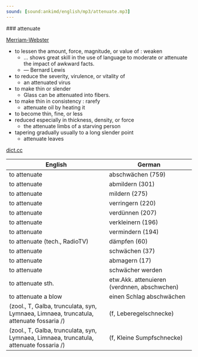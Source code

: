 ```yaml
---
sound: [sound:ankimd/english/mp3/attenuate.mp3]
---
```


\### attenuate

[Merriam-Webster](https://www.merriam-webster.com/dictionary/attenuate)

- to lessen the amount, force, magnitude, or value of : weaken
    - … shows great skill in the use of language to moderate or attenuate the impact of awkward facts.
    - — Bernard Lewis
- to reduce the severity, virulence, or vitality of
    - an attenuated virus
- to make thin or slender
    - Glass can be attenuated into fibers.
- to make thin in consistency : rarefy
    - attenuate oil by heating it
- to become thin, fine, or less
- reduced especially in thickness, density, or force
    - the attenuate limbs of a starving person
- tapering gradually usually to a long slender point
    - attenuate leaves

[dict.cc](https://www.dict.cc/attenuate)

| English        | German       |
| -------------- | ------------ |
| to attenuate | abschwächen (759) |
| to attenuate | abmildern (301) |
| to attenuate | mildern (275) |
| to attenuate | verringern (220) |
| to attenuate | verdünnen (207) |
| to attenuate | verkleinern (196) |
| to attenuate | vermindern (194) |
| to attenuate (tech., RadioTV) | dämpfen (60) |
| to attenuate | schwächen (37) |
| to attenuate | abmagern (17) |
| to attenuate | schwächer werden |
| to attenuate sth. | etw.Akk. attenuieren (verdnnen, abschwchen) |
| to attenuate a blow | einen Schlag abschwächen |
|  (zool., T, Galba, trunculata, syn, Lymnaea, Limnaea, truncatula, attenuate fossaria /) |  (f, Leberegelschnecke) |
|  (zool., T, Galba, trunculata, syn, Lymnaea, Limnaea, truncatula, attenuate fossaria /) |  (f, Kleine Sumpfschnecke) |
